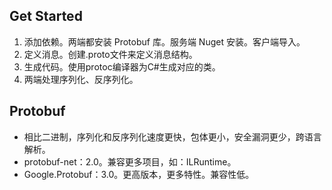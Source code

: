 ## Get Started

1. 添加依赖。两端都安装 Protobuf 库。服务端 Nuget 安装。客户端导入。
2. 定义消息。创建.proto文件来定义消息结构。
3. 生成代码。使用protoc编译器为C#生成对应的类。
4. 两端处理序列化、反序列化。

## Protobuf
- 相比二进制，序列化和反序列化速度更快，包体更小，安全漏洞更少，跨语言解析。
- protobuf-net：2.0。兼容更多项目，如：ILRuntime。
- Google.Protobuf：3.0。更高版本，更多特性。兼容性低。